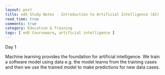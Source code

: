 ```yaml
---
layout: post
title: edX Study Notes - Introduction to Artificial Intelligence (AI)
read_time: true  
comments: true
category: Education & Training
tags: [ edX Courseware, artificial intelligence ]
---
```


Day 1

Machine learning provides the foundation for artificial intelligence. We train a software model using data e.g. the model learns from the training cases and then we use the trained model to make predictions for new data cases.



